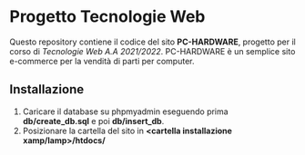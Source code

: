 # Progetto Tecnologie Web
Questo repository contiene il codice del sito **PC-HARDWARE**, progetto per il corso di *Tecnologie Web A.A 2021/2022*.
PC-HARDWARE è un semplice sito e-commerce per la vendità di parti per computer.

## Installazione
1. Caricare il database su phpmyadmin eseguendo prima **db/create_db.sql** e poi **db/insert_db**.
2. Posizionare la cartella del sito in **<cartella installazione xamp/lamp>/htdocs/**
